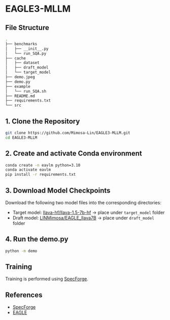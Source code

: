 # EAGLE3-MLLM

## File Structure
```bash
.
├── benchmarks
│   ├── __init__.py
│   └── run_SQA.py
├── cache
│   ├── dataset
│   ├── draft_model
│   └── target_model
├── demo.jpeg
├── demo.py
├── example
│   └── run_SQA.sh
├── README.md
├── requirements.txt
└── src
```

## 1. Clone the Repository

```bash
git clone https://github.com/Mimosa-Lin/EAGLE3-MLLM.git
cd EAGLE3-MLLM
```

## 2. Create and activate Conda environment

```bash
conda create -n eavlm python=3.10
conda activate eavlm
pip install -r requirements.txt
```

## 3. Download Model Checkpoints  
Download the following two model files into the corresponding directories:  

- Target model: [llava-hf/llava-1.5-7b-hf](https://huggingface.co/llava-hf/llava-1.5-7b-hf) → place under `target_model` folder  
- Draft model: [LINMimosa/EAGLE_llava7B](https://huggingface.co/LINMimosa/EAGLE_llava7B) → place under `draft_model` folder  

## 4. Run the demo.py
```bash
python -m demo
```

## Training
Training is performed using [SpecForge](https://github.com/sgl-project/SpecForge).

## References
- [SpecForge](https://github.com/sgl-project/SpecForge)
- [EAGLE](https://github.com/SafeAILab/EAGLE)

